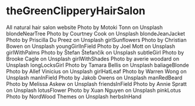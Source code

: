 # theGreenClipperyHairSalon

All natural hair salon website
Photo by Motoki Tonn on Unsplash blondeNearTree
Photo by Courtney Cook on Unsplash blondeJeanJacket
Photo by Priscilla Du Preez on Unsplash girlSunflowers
Photo by Christian Bowen on Unsplash youngGirlInField
Photo by Joel Mott on Unsplash girlWithPalms
Photo by Štefan Štefančík on Unsplash subtleGirl
Photo by Brooke Cagle on Unsplash girlWithShades
Photo by averie woodard on Unsplash longLocksGirl
Photo by Tamara Bellis on Unsplash baliageBlonde
Photo by Allef Vinicius on Unsplash girlHatLeaf
Photo by Warren Wong on Unsplash manInField
Photo by Jakob Owens on Unsplash manRedBeard
Photo by Melissa Askew on Unsplash friendsInField
Photo by Annie Spratt on Unsplash lotusFlower
Photo by Xuan Nguyen on Unsplash pinkLotus
Photo by NordWood Themes on Unsplash herbsInHand
